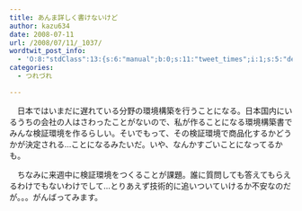 ```yaml
---
title: あんま詳しく書けないけど
author: kazu634
date: 2008-07-11
url: /2008/07/11/_1037/
wordtwit_post_info:
  - 'O:8:"stdClass":13:{s:6:"manual";b:0;s:11:"tweet_times";i:1;s:5:"delay";i:0;s:7:"enabled";i:1;s:10:"separation";s:2:"60";s:7:"version";s:3:"3.7";s:14:"tweet_template";b:0;s:6:"status";i:2;s:6:"result";a:0:{}s:13:"tweet_counter";i:2;s:13:"tweet_log_ids";a:1:{i:0;i:4131;}s:9:"hash_tags";a:0:{}s:8:"accounts";a:1:{i:0;s:7:"kazu634";}}'
categories:
  - つれづれ

---
```

<div class="section">
<p>
    　日本ではいまだに遅れている分野の環境構築を行うことになる。日本国内にいるうちの会社の人はさわったことがないので、私が作ることになる環境構築書でみんな検証環境を作るらしい。そいでもって、その検証環境で商品化するかどうかが決定される…ことになるみたいだ。いや、なんかすごいことになってるかも。
</p>
  
<p>
    　ちなみに来週中に検証環境をつくることが課題。誰に質問しても答えてもらえるわけでもないわけでして…とりあえず技術的に追いついていけるか不安なのだが。。。がんばってみます。
</p>
</div>